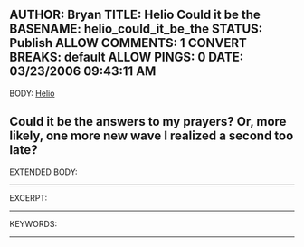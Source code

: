 AUTHOR: Bryan
TITLE: Helio Could it be the
BASENAME: helio_could_it_be_the
STATUS: Publish
ALLOW COMMENTS: 1
CONVERT BREAKS: __default__
ALLOW PINGS: 0
DATE: 03/23/2006 09:43:11 AM
-----
BODY:
<a title="Helio" href="http://www.helio.com/">Helio</a>

Could it be the answers to my prayers? Or, more likely, one more new wave I realized a second too late?
-----
EXTENDED BODY:

-----
EXCERPT:

-----
KEYWORDS:

-----


